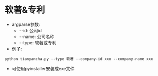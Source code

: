 # 软著&专利

- argparse参数:
  - --id: 公司id
  - --name: 公司名称
  - --type: 软著或专利
- 例子:
```
python tianyancha.py --type 软著 --company-id xxx --company-name xxx
```
- 可使用pyinstaller安装成exe文件
